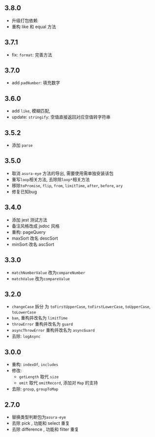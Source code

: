 ## 3.8.0
- 升级打包依赖
- 重构 like 和 equal 方法

## 3.7.1

- fix: `format`: 完善方法

## 3.7.0

- add `padNumber`: 填充数字

## 3.6.0

- add `like`, 模糊匹配,
- update: `stringify`: 空值直接返回对应空值转字符串

## 3.5.2

- 添加 `parse`

## 3.5.0

- 取消 `asura-eye` 方法的导出, 需要使用需单独安装该包
- 重写`loop`相关方法, 去除除`loop*`相关方法
- 移除`toPromise`, `flip`, `from`, `limitTime`, `after`, `before`, `ary`
- 修复已知bug

## 3.4.0

- 添加 jest 测试方法
- 备注风格改成 jsdoc 风格
- 重构: pageQuery
- maxSort 改名 descSort
- minSort 改名 ascSort

## 3.3.0

- `matchNumberValue` 改为`compareNumber`
- `matchValue` 改为`compareValue`

## 3.2.0

- `changeCase` 拆分 为 `toFirstUpperCase`, `toFirstLowerCase`, `toUpperCase`, `toLowerCase`
- `ban`, 重构并改名为 `limitTime`
- `throwError` 重构并改名为 `guard`
- `asyncThrowError` 重构并改名为 `asyncGuard`
- 去除:  `logAsync`

## 3.0.0

- 重构: `indexOf`, `includes`
- 修改:
  - `getLength` 取代 `size`
  - `omit` 取代 `omitRecord`, 添加对 `Map` 的支持
- 去除: `group`, `groupToMap`

## 2.7.0

- 替换类型判断包为`asura-eye`
- 去除 pick , 功能和 select 重复
- 去除 difference , 功能和 filter 重复

